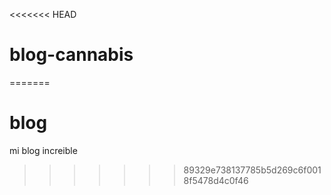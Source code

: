 <<<<<<< HEAD
# blog-cannabis
=======
# blog
mi blog increible
>>>>>>> 89329e738137785b5d269c6f0018f5478d4c0f46
